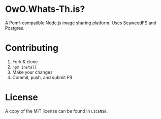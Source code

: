 # OwO.Whats-Th.is?
A Pomf-compatible Node.js image sharing platform. Uses SeaweedFS and Postgres.

# Contributing
1. Fork & clone
2. `npm install`
3. Make your changes
4. Commit, push, and submit PR

# License
A copy of the MIT license can be found in `LICENSE`.
